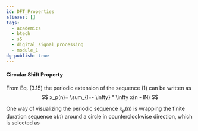 ```yaml
---
id: DFT_Properties
aliases: []
tags:
  - academics
  - btech
  - s5
  - digital_signal_processing
  - module_1
dg-publish: true
---
```

#### Circular Shift Property

From Eq. (3.15) the periodic extension of the sequence (1) can be written as
$$
x_p(n)= \sum_{l=- \infty} ^ \infty  x(n - lN)
$$

One way of visualizing the periodic sequence $x_{p}(n)$ is wrapping the finite duration sequence $x(n)$ around a circle in counterclockwise direction, which is selected as

  